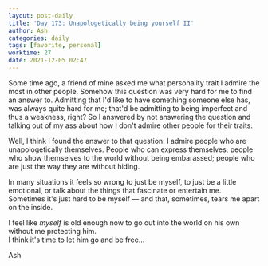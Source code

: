 ```yaml
---
layout: post-daily
title: 'Day 173: Unapologetically being yourself II'
author: Ash
categories: daily
tags: [favorite, personal]
worktime: 27
date: 2021-12-05 02:47
---
```


Some time ago, a friend of mine asked me what personality trait I admire the most in other people. Somehow this question was very hard for me to find an answer to. Admitting that I'd like to have something someone else has, was always quite hard for me; that'd be admitting to being imperfect and thus a weakness, right? So I answered by not answering the question and talking out of my ass about how I don't admire other people for their traits.

Well, I think I found the answer to that question: I admire people who are unapologetically themselves. People who can express themselves; people who show themselves to the world without being embarassed; people who are just the way they are without hiding.

In many situations it feels so wrong to just be myself, to just be a little emotional, or talk about the things that fascinate or entertain me. Sometimes it's just hard to be myself &mdash; and that, sometimes, tears me apart on the inside.

I feel like *myself* is old enough now to go out into the world on his own without me protecting him.  
I think it's time to let him go and be free...

Ash

